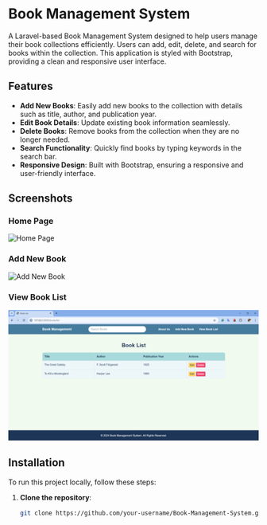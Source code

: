 # Book Management System

A Laravel-based Book Management System designed to help users manage their book collections efficiently. Users can add, edit, delete, and search for books within the collection. This application is styled with Bootstrap, providing a clean and responsive user interface.

## Features

- **Add New Books**: Easily add new books to the collection with details such as title, author, and publication year.
- **Edit Book Details**: Update existing book information seamlessly.
- **Delete Books**: Remove books from the collection when they are no longer needed.
- **Search Functionality**: Quickly find books by typing keywords in the search bar.
- **Responsive Design**: Built with Bootstrap, ensuring a responsive and user-friendly interface.

## Screenshots

### Home Page
![Home Page]([screenshots/home_page.png](https://github.com/Waruni9810/Book-Management-System/blob/master/Home.png))

### Add New Book
![Add New Book]([screenshots/add_book.png](https://github.com/Waruni9810/Book-Management-System/blob/master/add%20newbook.png))

### View Book List
![Book List with Search](https://github.com/Waruni9810/Book-Management-System/blob/master/view.png)

## Installation

To run this project locally, follow these steps:

1. **Clone the repository**:
   ```bash
   git clone https://github.com/your-username/Book-Management-System.git
